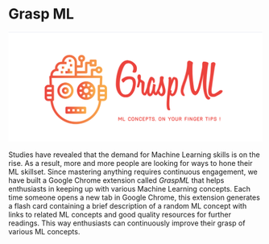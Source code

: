 # Grasp ML

![Grasp ML logo](https://github.com/rishabhmisra/Grasp-ML/blob/master/GraspML.png)

Studies have revealed that the demand for Machine Learning skills is on the rise. As a result, more and more people are looking for ways to hone their ML skillset. Since mastering anything requires continuous engagement, we have built a Google Chrome extension called *GraspML* that helps enthusiasts in keeping up with various Machine Learning concepts. Each time someone opens a new tab in Google Chrome, this extension generates a flash card containing a brief description of a random ML concept with links to related ML concepts and good quality resources for further readings. This way enthusiasts can continuously improve their grasp of various ML concepts.

